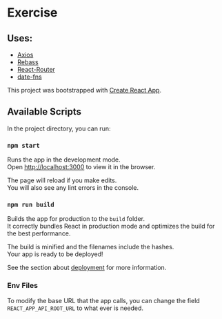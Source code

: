 # Exercise

## Uses:
* [Axios](https://github.com/axios/axios) 
* [Rebass](https://github.com/rebassjs/rebass)
* [React-Router](https://reacttraining.com/react-router/web/guides/quick-start)
* [date-fns](https://date-fns.org/)


This project was bootstrapped with [Create React App](https://github.com/facebook/create-react-app).

## Available Scripts

In the project directory, you can run:

### `npm start`

Runs the app in the development mode.<br>
Open [http://localhost:3000](http://localhost:3000) to view it in the browser.

The page will reload if you make edits.<br>
You will also see any lint errors in the console.

### `npm run build`

Builds the app for production to the `build` folder.<br>
It correctly bundles React in production mode and optimizes the build for the best performance.

The build is minified and the filenames include the hashes.<br>
Your app is ready to be deployed!

See the section about [deployment](https://facebook.github.io/create-react-app/docs/deployment) for more information.

### Env Files

To modify the base URL that the app calls, you can change the field `REACT_APP_API_ROOT_URL` to what ever is needed.
